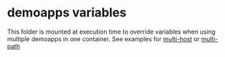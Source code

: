 # demoapps variables

This folder is mounted at execution time to override variables when using multiple demoapps in one container.
See examples for [multi-host](../../localhost/multi-host/demoapps/) or [multi-path](../../localhost/multi-host/demoapps/)